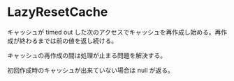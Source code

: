 # LazyResetCache

キャッシュが timed out した次のアクセスでキャッシュを再作成し始める。再作成が終わるまでは前の値を返し続ける。

キャッシュの再作成の間は処理が止まる問題を解決する。

初回作成時のキャッシュが出来ていない場合は null が返る。
